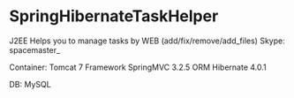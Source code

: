# SpringHibernateTaskHelper
J2EE
Helps you to manage tasks by WEB (add/fix/remove/add_files)
Skype: spacemaster_

Container: Tomcat 7
Framework SpringMVC 3.2.5
ORM Hibernate 4.0.1

DB: MySQL
